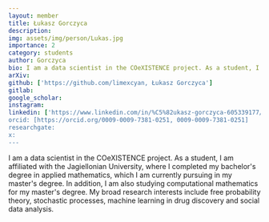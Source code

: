 ```yaml
---
layout: member
title: Łukasz Gorczyca
description:
img: assets/img/person/Lukas.jpg
importance: 2
category: students
author: Gorczyca
bio: I am a data scientist in the COeXISTENCE project. As a student, I am affiliated with the Jagiellonian University, where I completed my bachelor's degree in applied mathematics, which I am currently pursuing in my master's degree. In addition, I am also studying computational mathematics for my master's degree. 
arXiv:
github: ['https://github.com/limexcyan, Łukasz Gorczyca']
gitlab:
google_scholar: 
instagram:
linkedin: ['https://www.linkedin.com/in/%C5%82ukasz-gorczyca-605339177/', Łukasz Gorczyca']
orcid: [https://orcid.org/0009-0009-7381-0251, 0009-0009-7381-0251]
researchgate:
x: 
---
```

I am a data scientist in the COeXISTENCE project. As a student, I am affiliated with the Jagiellonian University, where I completed my bachelor's degree in applied mathematics, which I am currently pursuing in my master's degree. In addition, I am also studying computational mathematics for my master's degree. My broad research interests include free probability theory, stochastic processes, machine learning in drug discovery and social data analysis. 
